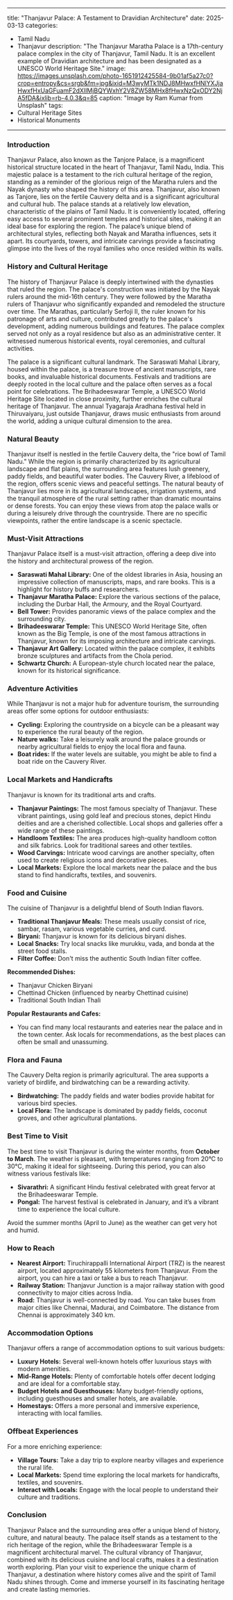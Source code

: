 
---
title: "Thanjavur Palace: A Testament to Dravidian Architecture"
date: 2025-03-13
categories:
  - Tamil Nadu
  - Thanjavur
description: "The Thanjavur Maratha Palace is a 17th-century palace complex in the city of Thanjavur, Tamil Nadu. It is an excellent example of Dravidian architecture and has been designated as a UNESCO World Heritage Site."
image: https://images.unsplash.com/photo-1651912425584-9b01af5a27c0?crop=entropy&cs=srgb&fm=jpg&ixid=M3wyMTk1NDJ8MHwxfHNlYXJjaHwxfHxUaGFuamF2dXIlMjBQYWxhY2V8ZW58MHx8fHwxNzQxODY2NjA5fDA&ixlib=rb-4.0.3&q=85
caption: "Image by Ram Kumar from Unsplash"
tags: 
  - Cultural Heritage Sites
  - Historical Monuments
---


### **Introduction**

Thanjavur Palace, also known as the Tanjore Palace, is a magnificent historical structure located in the heart of Thanjavur, Tamil Nadu, India.  This majestic palace is a testament to the rich cultural heritage of the region, standing as a reminder of the glorious reign of the Maratha rulers and the Nayak dynasty who shaped the history of this area. Thanjavur, also known as Tanjore, lies on the fertile Cauvery delta and is a significant agricultural and cultural hub. The palace stands at a relatively low elevation, characteristic of the plains of Tamil Nadu. It is conveniently located, offering easy access to several prominent temples and historical sites, making it an ideal base for exploring the region. The palace’s unique blend of architectural styles, reflecting both Nayak and Maratha influences, sets it apart. Its courtyards, towers, and intricate carvings provide a fascinating glimpse into the lives of the royal families who once resided within its walls.

### **History and Cultural Heritage**

The history of Thanjavur Palace is deeply intertwined with the dynasties that ruled the region. The palace's construction was initiated by the Nayak rulers around the mid-16th century. They were followed by the Maratha rulers of Thanjavur who significantly expanded and remodeled the structure over time. The Marathas, particularly Serfoji II, the ruler known for his patronage of arts and culture, contributed greatly to the palace's development, adding numerous buildings and features. The palace complex served not only as a royal residence but also as an administrative center.  It witnessed numerous historical events, royal ceremonies, and cultural activities.

The palace is a significant cultural landmark. The Saraswati Mahal Library, housed within the palace, is a treasure trove of ancient manuscripts, rare books, and invaluable historical documents. Festivals and traditions are deeply rooted in the local culture and the palace often serves as a focal point for celebrations. The Brihadeeswarar Temple, a UNESCO World Heritage Site located in close proximity, further enriches the cultural heritage of Thanjavur. The annual Tyagaraja Aradhana festival held in Thiruvaiyaru, just outside Thanjavur, draws music enthusiasts from around the world, adding a unique cultural dimension to the area.

### **Natural Beauty**

Thanjavur itself is nestled in the fertile Cauvery delta, the "rice bowl of Tamil Nadu."  While the region is primarily characterized by its agricultural landscape and flat plains, the surrounding area features lush greenery, paddy fields, and beautiful water bodies. <placeholder image tag for landscape image> The Cauvery River, a lifeblood of the region, offers scenic views and peaceful settings.  The natural beauty of Thanjavur lies more in its agricultural landscapes, irrigation systems, and the tranquil atmosphere of the rural setting rather than dramatic mountains or dense forests. You can enjoy these views from atop the palace walls or during a leisurely drive through the countryside. There are no specific viewpoints, rather the entire landscape is a scenic spectacle.

### **Must-Visit Attractions**

Thanjavur Palace itself is a must-visit attraction, offering a deep dive into the history and architectural prowess of the region. <placeholder image tag for Thanjavur Palace image>

*   **Saraswati Mahal Library:** One of the oldest libraries in Asia, housing an impressive collection of manuscripts, maps, and rare books. This is a highlight for history buffs and researchers.
*   **Thanjavur Maratha Palace:** Explore the various sections of the palace, including the Durbar Hall, the Armoury, and the Royal Courtyard.
*   **Bell Tower:** Provides panoramic views of the palace complex and the surrounding city.
*   **Brihadeeswarar Temple:** This UNESCO World Heritage Site, often known as the Big Temple, is one of the most famous attractions in Thanjavur, known for its imposing architecture and intricate carvings. <placeholder image tag for Brihadeeswarar Temple>
*   **Thanjavur Art Gallery:** Located within the palace complex, it exhibits bronze sculptures and artifacts from the Chola period.
*   **Schwartz Church:** A European-style church located near the palace, known for its historical significance.

### **Adventure Activities**

While Thanjavur is not a major hub for adventure tourism, the surrounding areas offer some options for outdoor enthusiasts:

*   **Cycling:** Exploring the countryside on a bicycle can be a pleasant way to experience the rural beauty of the region.
*   **Nature walks:** Take a leisurely walk around the palace grounds or nearby agricultural fields to enjoy the local flora and fauna.
*   **Boat rides:** If the water levels are suitable, you might be able to find a boat ride on the Cauvery River.

### **Local Markets and Handicrafts**

Thanjavur is known for its traditional arts and crafts.

*   **Thanjavur Paintings:** The most famous specialty of Thanjavur. These vibrant paintings, using gold leaf and precious stones, depict Hindu deities and are a cherished collectible. Local shops and galleries offer a wide range of these paintings.
*   **Handloom Textiles:** The area produces high-quality handloom cotton and silk fabrics. Look for traditional sarees and other textiles.
*   **Wood Carvings:** Intricate wood carvings are another specialty, often used to create religious icons and decorative pieces.
*   **Local Markets:** Explore the local markets near the palace and the bus stand to find handicrafts, textiles, and souvenirs.

### **Food and Cuisine**

The cuisine of Thanjavur is a delightful blend of South Indian flavors.

*   **Traditional Thanjavur Meals:**  These meals usually consist of rice, sambar, rasam, various vegetable curries, and curd.
*   **Biryani:** Thanjavur is known for its delicious biryani dishes.
*   **Local Snacks:** Try local snacks like murukku, vada, and bonda at the street food stalls.
*   **Filter Coffee:** Don't miss the authentic South Indian filter coffee.

**Recommended Dishes:**

*   Thanjavur Chicken Biryani
*   Chettinad Chicken (influenced by nearby Chettinad cuisine)
*   Traditional South Indian Thali

**Popular Restaurants and Cafes:**

*   You can find many local restaurants and eateries near the palace and in the town center. Ask locals for recommendations, as the best places can often be small and unassuming.

### **Flora and Fauna**

The Cauvery Delta region is primarily agricultural.  The area supports a variety of birdlife, and birdwatching can be a rewarding activity.

*   **Birdwatching:** The paddy fields and water bodies provide habitat for various bird species.
*   **Local Flora:** The landscape is dominated by paddy fields, coconut groves, and other agricultural plantations.

### **Best Time to Visit**

The best time to visit Thanjavur is during the winter months, from **October to March**. The weather is pleasant, with temperatures ranging from 20°C to 30°C, making it ideal for sightseeing.  During this period, you can also witness various festivals like:

*   **Sivarathri:** A significant Hindu festival celebrated with great fervor at the Brihadeeswarar Temple.
*   **Pongal:** The harvest festival is celebrated in January, and it’s a vibrant time to experience the local culture.

Avoid the summer months (April to June) as the weather can get very hot and humid.

### **How to Reach**

*   **Nearest Airport:** Tiruchirappalli International Airport (TRZ) is the nearest airport, located approximately 55 kilometers from Thanjavur. From the airport, you can hire a taxi or take a bus to reach Thanjavur.
*   **Railway Station:** Thanjavur Junction is a major railway station with good connectivity to major cities across India.
*   **Road:** Thanjavur is well-connected by road. You can take buses from major cities like Chennai, Madurai, and Coimbatore. The distance from Chennai is approximately 340 km.

### **Accommodation Options**

Thanjavur offers a range of accommodation options to suit various budgets:

*   **Luxury Hotels:** Several well-known hotels offer luxurious stays with modern amenities. <placeholder image tag for Luxury Hotel Image>
*   **Mid-Range Hotels:** Plenty of comfortable hotels offer decent lodging and are ideal for a comfortable stay.
*   **Budget Hotels and Guesthouses:** Many budget-friendly options, including guesthouses and smaller hotels, are available.
*   **Homestays:** Offers a more personal and immersive experience, interacting with local families.

### **Offbeat Experiences**

For a more enriching experience:

*   **Village Tours:** Take a day trip to explore nearby villages and experience the rural life.
*   **Local Markets:** Spend time exploring the local markets for handicrafts, textiles, and souvenirs.
*   **Interact with Locals:** Engage with the local people to understand their culture and traditions.

### **Conclusion**

Thanjavur Palace and the surrounding area offer a unique blend of history, culture, and natural beauty.  The palace itself stands as a testament to the rich heritage of the region, while the Brihadeeswarar Temple is a magnificent architectural marvel. The cultural vibrancy of Thanjavur, combined with its delicious cuisine and local crafts, makes it a destination worth exploring. Plan your visit to experience the unique charm of Thanjavur, a destination where history comes alive and the spirit of Tamil Nadu shines through. Come and immerse yourself in its fascinating heritage and create lasting memories.


